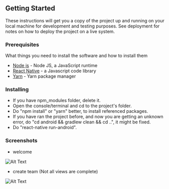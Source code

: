 
## Getting Started

These instructions will get you a copy of the project up and running on your local machine for development and testing purposes. See deployment for notes on how to deploy the project on a live system.

### Prerequisites

What things you need to install the software and how to install them

* [Node js](https://nodejs.org/en/) - Node JS, a JavaScript runtime
* [React Native](https://facebook.github.io/react-native/docs/getting-started.html#content) - a Javascript code library
* [Yarn](https://yarnpkg.com/lang/en/) - Yarn package manager

### Installing

* If you have npm_modules folder, delete it.
* Open the console/terminal and cd to the project's folder.
* Do "npm install" or "yarn" better, to install referenced packages.
* If you have ran the project before, and now you are getting an unknown error, do "cd android && gradlew clean && cd ..", it might be fixed.
* Do "react-native run-android".

### Screenshots

* welcome

![Alt Text](https://media.giphy.com/media/l3fzZDZQ23CvEk4Ni/giphy.gif)

* create team (Not all views are complete)

![Alt Text](https://media.giphy.com/media/3owvKpGNTDY6raTOxO/giphy.gif)



